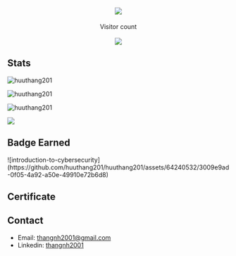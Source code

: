 <h1 align="center">
  <a href="https://git.io/typing-svg">
    <img src="https://readme-typing-svg.herokuapp.com/?lines=Hello,+World!;My+name+is+Thang.;Welcome+to+my+profile!&center=true&size=27">
  </a>
</h1>

<p align="center">Visitor count<br><br><img src="https://profile-counter.glitch.me/huuthang201/count.svg" /> </p>

## Stats

<p><img src="https://github-readme-stats.vercel.app/api?username=huuthang201&theme=material-palenight&hide_border=false&include_all_commits=false&count_private=false" alt="huuthang201" /></p>
<p><img src="https://github-readme-streak-stats.herokuapp.com/?user=huuthang201&theme=material-palenight&hide_border=false" alt="huuthang201" /></p>
<p><img src="https://github-readme-stats.vercel.app/api/top-langs/?username=huuthang201&theme=material-palenight&hide_border=false&include_all_commits=false&count_private=false&layout=compact" alt="huuthang201" /></p>

![](https://github-profile-trophy.vercel.app/?username=huuthang201&theme=dracula&no-frame=false&no-bg=false&margin-w=4)

<h2>Badge Earned</h2>
![introduction-to-cybersecurity](https://github.com/huuthang201/huuthang201/assets/64240532/3009e9ad-0f05-4a92-a50e-49910e72b6d8)

<h2>Certificate</h2>

<h2>Contact</h2>

- Email: thangnh2001@gmail.com
- Linkedin: [thangnh2001](https://www.linkedin.com/in/thangnh2001/)
<!---
huuthang201/huuthang201 is a ✨ special ✨ repository because its `README.md` (this file) appears on your GitHub profile.
You can click the Preview link to take a look at your changes.
--->
